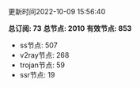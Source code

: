 更新时间2022-10-09 15:56:40

**总订阅: 73**
**总节点: 2010**
**有效节点: 853**
- ss节点: 507
- v2ray节点: 268
- trojan节点: 59
- ssr节点: 19
